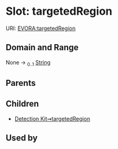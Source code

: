 
# Slot: targetedRegion



URI: [EVORA:targetedRegion](https://evora-project.eu/targetedRegion)


## Domain and Range

None &#8594;  <sub>0..1</sub> [String](types/String.md)

## Parents


## Children

 *  [Detection Kit➞targetedRegion](Detection_Kit_targetedRegion.md)

## Used by

